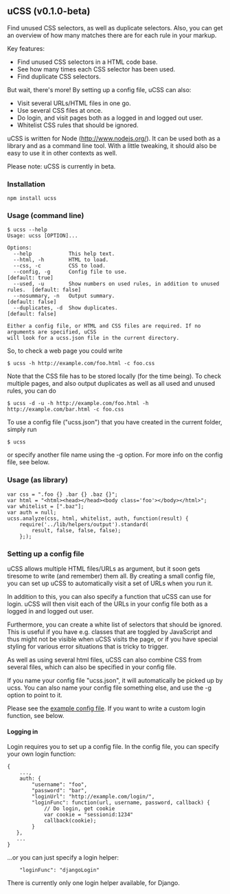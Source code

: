 ## uCSS (v0.1.0-beta)
Find unused CSS selectors, as well as duplicate selectors. Also, you can get an overview of how many matches there are for each rule in your markup.

Key features:
* Find unused CSS selectors in a HTML code base.
* See how many times each CSS selector has been used.
* Find duplicate CSS selectors.

But wait, there's more! By setting up a config file, uCSS can also:
* Visit several URLs/HTML files in one go.
* Use several CSS files at once.
* Do login, and visit pages both as a logged in and logged out user.
* Whitelist CSS rules that should be ignored.

uCSS is written for Node (http://www.nodejs.org/). It can be used both as a library and as a command line tool. With a little tweaking, it should also be easy to use it in other contexts as well.

Please note: uCSS is currently in beta.

### Installation

`npm install ucss`

### Usage (command line)

```
$ ucss --help
Usage: ucss [OPTION]...

Options:
  --help            This help text.                                         
  --html, -h        HTML to load.                                           
  --css, -c         CSS to load.                                            
  --config, -g      Config file to use.                                       [default: true]
  --used, -u        Show numbers on used rules, in addition to unused rules.  [default: false]
  --nosummary, -n   Output summary.                                           [default: false]
  --duplicates, -d  Show duplicates.                                          [default: false]

Either a config file, or HTML and CSS files are required. If no arguments are specified, uCSS
will look for a ucss.json file in the current directory.
```
So, to check a web page you could write
```
$ ucss -h http://example.com/foo.html -c foo.css
```
Note that the CSS file has to be stored locally (for the time being). To check multiple pages, and also output duplicates as well as all used and unused rules, you can do
```
$ ucss -d -u -h http://example.com/foo.html -h http://example.com/bar.html -c foo.css
```
To use a config file ("ucss.json") that you have created in the current folder, simply run
```
$ ucss
```
or specify another file name using the -g option. For more info on the config file, see below.

### Usage (as library)

```
var css = ".foo {} .bar {} .baz {}";
var html = "<html><head></head><body class='foo'></body></html>";
var whitelist = [".baz"];
var auth = null;
ucss.analyze(css, html, whitelist, auth, function(result) {
    require('../lib/helpers/output').standard(
        result, false, false, false);
    };);
```

### Setting up a config file
uCSS allows multiple HTML files/URLs as argument, but it soon gets tiresome to write (and remember) them all. By creating a small config file, you can set up uCSS to automatically visit a set of URLs when you run it.

In addition to this, you can also specify a function that uCSS can use for login. uCSS will then visit each of the URLs in your config file both as a logged in and logged out user.

Furthermore, you can create a white list of selectors that should be ignored. This is useful if you have e.g. classes that are toggled by JavaScript and thus might not be visible when uCSS visits the page, or if you have special styling for various error situations that is tricky to trigger.

As well as using several html files, uCSS can also combine CSS from several files, which can also be specified in your config file.

If you name your config file "ucss.json", it will automatically be picked up by ucss. You can also name your config file something else, and use the -g option to point to it.

Please see the [example config file](https://github.com/operasoftware/ucss/blob/master/examples/ucss.json). If you want to write a custom login function, see below.

#### Logging in
Login requires you to set up a config file. In the config file, you can specify your own login function:

```
{
    ...,
    auth: {
        "username": "foo",
        "password": "bar",
        "loginUrl": "http://example.com/login/",
        "loginFunc": function(url, username, password, callback) {
            // Do login, get cookie
            var cookie = "sessionid:1234"
            callback(cookie);
        }
   },
   ...
}

```
...or you can just specify a login helper:

```
    "loginFunc": "djangoLogin"
```
There is currently only one login helper available, for Django.